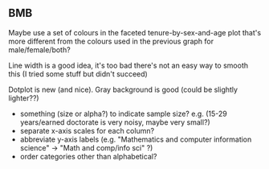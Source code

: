 ## BMB

Maybe use a set of colours in the faceted tenure-by-sex-and-age plot that's more different from the colours used in the previous graph for male/female/both?

Line width is a good idea, it's too bad there's not an easy way to smooth this (I tried some stuff but didn't succeed)

Dotplot is new (and nice). Gray background is good (could be slightly lighter??)

* something (size or alpha?) to indicate sample size? e.g. (15-29 years/earned doctorate is very noisy, maybe very small?)
* separate x-axis scales for each column?
* abbreviate y-axis labels (e.g. "Mathematics and computer information science" -> "Math and comp/info sci" ?)
* order categories other than alphabetical?

